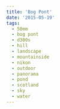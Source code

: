 ```yaml
---
title: 'Bog Pont'
date: '2015-05-19'
tags:
  - 50mm
  - bog pont
  - d300s
  - hill
  - landscape
  - mountainside
  - nikon
  - outdoor
  - panorama
  - pond
  - scotland
  - sky
  - water
---
```

